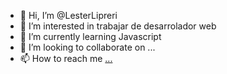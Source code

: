 - 👋 Hi, I’m @LesterLipreri
- 👀 I’m interested in trabajar de desarrolador web 
- 🌱 I’m currently learning Javascript
- 💞️ I’m looking to collaborate on ...
- 📫 How to reach me [...](https://twitter.com/LesterLipreri)

<!---
LesterLipreri/LesterLipreri is a ✨ special ✨ repository because its `README.md` (this file) appears on your GitHub profile.
You can click the Preview link to take a look at your changes.
--->
